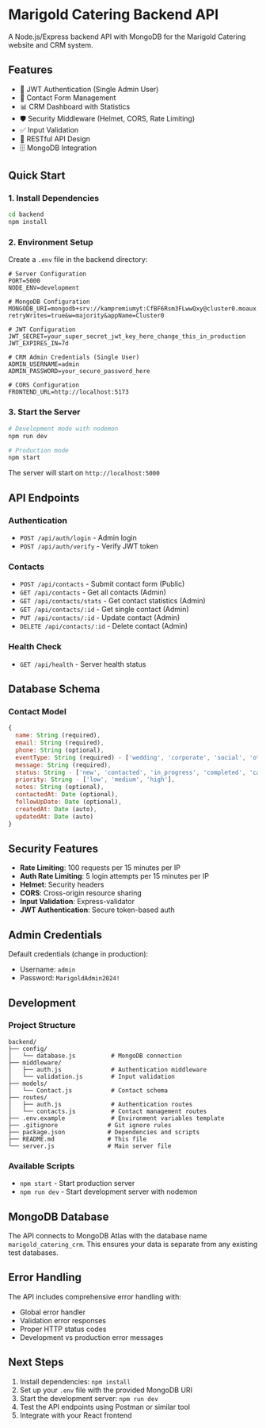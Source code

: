 # Marigold Catering Backend API

A Node.js/Express backend API with MongoDB for the Marigold Catering website and CRM system.

## Features

- 🔐 JWT Authentication (Single Admin User)
- 📝 Contact Form Management
- 📊 CRM Dashboard with Statistics
- 🛡️ Security Middleware (Helmet, CORS, Rate Limiting)
- ✅ Input Validation
- 📱 RESTful API Design
- 🗄️ MongoDB Integration

## Quick Start

### 1. Install Dependencies

```bash
cd backend
npm install
```

### 2. Environment Setup

Create a `.env` file in the backend directory:

```env
# Server Configuration
PORT=5000
NODE_ENV=development

# MongoDB Configuration
MONGODB_URI=mongodb+srv://kampremiumyt:CfBF6Rsm3FLwwQxy@cluster0.moaux.mongodb.net/marigold_catering_crm?retryWrites=true&w=majority&appName=Cluster0

# JWT Configuration
JWT_SECRET=your_super_secret_jwt_key_here_change_this_in_production
JWT_EXPIRES_IN=7d

# CRM Admin Credentials (Single User)
ADMIN_USERNAME=admin
ADMIN_PASSWORD=your_secure_password_here

# CORS Configuration
FRONTEND_URL=http://localhost:5173
```

### 3. Start the Server

```bash
# Development mode with nodemon
npm run dev

# Production mode
npm start
```

The server will start on `http://localhost:5000`

## API Endpoints

### Authentication

- `POST /api/auth/login` - Admin login
- `POST /api/auth/verify` - Verify JWT token

### Contacts

- `POST /api/contacts` - Submit contact form (Public)
- `GET /api/contacts` - Get all contacts (Admin)
- `GET /api/contacts/stats` - Get contact statistics (Admin)
- `GET /api/contacts/:id` - Get single contact (Admin)
- `PUT /api/contacts/:id` - Update contact (Admin)
- `DELETE /api/contacts/:id` - Delete contact (Admin)

### Health Check

- `GET /api/health` - Server health status

## Database Schema

### Contact Model

```javascript
{
  name: String (required),
  email: String (required),
  phone: String (optional),
  eventType: String (required) - ['wedding', 'corporate', 'social', 'other'],
  message: String (required),
  status: String - ['new', 'contacted', 'in_progress', 'completed', 'cancelled'],
  priority: String - ['low', 'medium', 'high'],
  notes: String (optional),
  contactedAt: Date (optional),
  followUpDate: Date (optional),
  createdAt: Date (auto),
  updatedAt: Date (auto)
}
```

## Security Features

- **Rate Limiting**: 100 requests per 15 minutes per IP
- **Auth Rate Limiting**: 5 login attempts per 15 minutes per IP
- **Helmet**: Security headers
- **CORS**: Cross-origin resource sharing
- **Input Validation**: Express-validator
- **JWT Authentication**: Secure token-based auth

## Admin Credentials

Default credentials (change in production):

- Username: `admin`
- Password: `MarigoldAdmin2024!`

## Development

### Project Structure

```
backend/
├── config/
│   └── database.js          # MongoDB connection
├── middleware/
│   ├── auth.js              # Authentication middleware
│   └── validation.js        # Input validation
├── models/
│   └── Contact.js           # Contact schema
├── routes/
│   ├── auth.js              # Authentication routes
│   └── contacts.js          # Contact management routes
├── .env.example             # Environment variables template
├── .gitignore              # Git ignore rules
├── package.json            # Dependencies and scripts
├── README.md               # This file
└── server.js               # Main server file
```

### Available Scripts

- `npm start` - Start production server
- `npm run dev` - Start development server with nodemon

## MongoDB Database

The API connects to MongoDB Atlas with the database name `marigold_catering_crm`. This ensures your data is separate from any existing test databases.

## Error Handling

The API includes comprehensive error handling with:

- Global error handler
- Validation error responses
- Proper HTTP status codes
- Development vs production error messages

## Next Steps

1. Install dependencies: `npm install`
2. Set up your `.env` file with the provided MongoDB URI
3. Start the development server: `npm run dev`
4. Test the API endpoints using Postman or similar tool
5. Integrate with your React frontend
